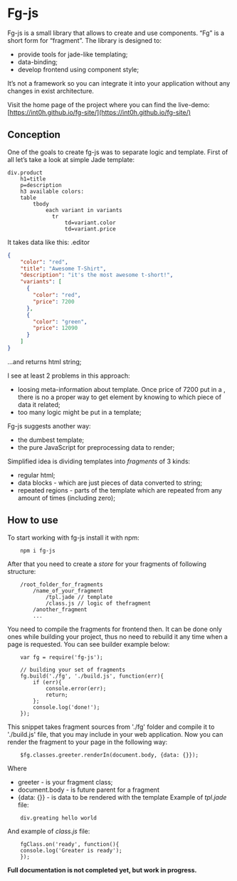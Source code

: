 # Fg-js

Fg-js is a small library that allows to create and use components. “Fg” is a short form for “fragment”. The library is designed to:
- provide tools for jade-like templating;
- data-binding;
- develop frontend using component style;

It’s not a framework so you can integrate it into your application without any changes in exist architecture.

Visit the home page of the project where you can find the live-demo: [https://int0h.github.io/fg-site/](https://int0h.github.io/fg-site/)
## Conception
One of the goals to create fg-js was to separate logic and template. 
First of all let’s take a look at simple Jade template:
```jade
div.product
	h1=title
    p=description
    h3 available colors:
    table
    	tbody
            each variant in variants
              tr
                  td=variant.color
                  td=variant.price
```
It takes data like this:
.editor
```json
{
  	"color": "red",
	"title": "Awesome T-Shirt",
    "description": "it's the most awesome t-short!",
    "variants": [
      {
      	"color": "red",
        "price": 7200
      },
      {
      	"color": "green",
        "price": 12090
      }
    ]
}
```		
...and returns html string;

I see at least 2 problems in this approach: 
- loosing meta-information about template. Once price of 7200 put in a <td>, there is no a proper way to get <td> element by knowing to which piece of data it related;
- too many logic might be put in a template;

Fg-js suggests another way:
- the dumbest template;
- the pure JavaScript for preprocessing data to render;

Simplified idea is dividing templates into *fragments* of 3 kinds:				
- regular html;
- data blocks - which are just pieces of data converted to string;
- repeated regions - parts of the template which are repeated from any amount of times (including zero);
## How to use	
To start working with fg-js install it with npm:
```
	npm i fg-js
```
After that you need to create a *store* for your fragments of following structure:
```
	/root_folder_for_fragments
		/name_of_your_fragment
			/tpl.jade // template
			/class.js // logic of thefragment
		/another_fragment
		...
```
You need to compile the fragments for frontend then.
It can be done only ones while building your project, thus no need to rebuild it any time when a page is requested.
You can see builder example below:
```
	var fg = require('fg-js');
	
	// building your set of fragments
	fg.build('./fg', './build.js', function(err){
		if (err){
			console.error(err);
			return;
		};
		console.log('done!');
	});
```
This snippet takes fragment sources from './fg' folder and compile it to './build.js' file, that you may include in your web application.
Now you can render the fragment to your page in the following way:
```
	$fg.classes.greeter.renderIn(document.body, {data: {}});
```
Where
- greeter - is your fragment class;
- document.body - is future parent for a fragment
- {data: {}} - is data to be rendered with the template
Example of *tpl.jade* file:
```
	div.greating hello world
```
And example of *class.js* file:
```
	fgClass.on('ready', function(){
	console.log('Greater is ready');
	});
```
**Full documentation is not completed yet, but work in progress.**